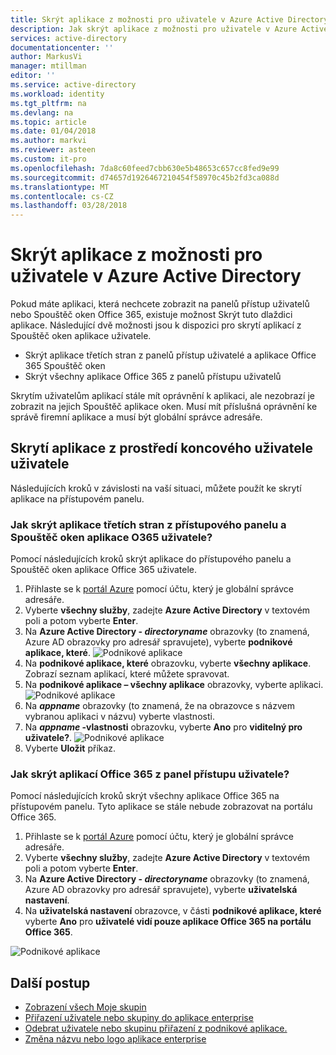 ```yaml
---
title: Skrýt aplikace z možnosti pro uživatele v Azure Active Directory | Microsoft Docs
description: Jak skrýt aplikace z možnosti pro uživatele v Azure Active Directory přístup panelů nebo Spouštěč oken Office 365.
services: active-directory
documentationcenter: ''
author: MarkusVi
manager: mtillman
editor: ''
ms.service: active-directory
ms.workload: identity
ms.tgt_pltfrm: na
ms.devlang: na
ms.topic: article
ms.date: 01/04/2018
ms.author: markvi
ms.reviewer: asteen
ms.custom: it-pro
ms.openlocfilehash: 7da8c60feed7cbb630e5b48653c657cc8fed9e99
ms.sourcegitcommit: d74657d1926467210454f58970c45b2fd3ca088d
ms.translationtype: MT
ms.contentlocale: cs-CZ
ms.lasthandoff: 03/28/2018
---
```

# <a name="hide-an-application-from-users-experience-in-azure-active-directory"></a>Skrýt aplikace z možnosti pro uživatele v Azure Active Directory

Pokud máte aplikaci, která nechcete zobrazit na panelů přístup uživatelů nebo Spouštěč oken Office 365, existuje možnost Skrýt tuto dlaždici aplikace.  Následující dvě možnosti jsou k dispozici pro skrytí aplikací z Spouštěč oken aplikace uživatele.

- Skrýt aplikace třetích stran z panelů přístup uživatelé a aplikace Office 365 Spouštěč oken
- Skrýt všechny aplikace Office 365 z panelů přístupu uživatelů

Skrytím uživatelům aplikací stále mít oprávnění k aplikaci, ale nezobrazí je zobrazit na jejich Spouštěč aplikace oken. Musí mít příslušná oprávnění ke správě firemní aplikace a musí být globální správce adresáře.


## <a name="hiding-an-application-from-users-end-user-experiences"></a>Skrytí aplikace z prostředí koncového uživatele uživatele
Následujících kroků v závislosti na vaší situaci, můžete použít ke skrytí aplikace na přístupovém panelu.

### <a name="how-do-i-hide-a-third-party-app-from-users-access-panel-and-o365-app-launchers"></a>Jak skrýt aplikace třetích stran z přístupového panelu a Spouštěč oken aplikace O365 uživatele?
Pomocí následujících kroků skrýt aplikace do přístupového panelu a Spouštěč oken aplikace Office 365 uživatele.

1.  Přihlaste se k [portál Azure](https://portal.azure.com) pomocí účtu, který je globální správce adresáře.
2.  Vyberte **všechny služby**, zadejte **Azure Active Directory** v textovém poli a potom vyberte **Enter**.
3.  Na **Azure Active Directory - *directoryname***  obrazovky (to znamená, Azure AD obrazovky pro adresář spravujete), vyberte **podnikové aplikace, které**.
![Podnikové aplikace](media/active-directory-coreapps-hide-third-party-app/app1.png)
4.  Na **podnikové aplikace, které** obrazovku, vyberte **všechny aplikace**. Zobrazí seznam aplikací, které můžete spravovat.
5.  Na **podnikové aplikace – všechny aplikace** obrazovky, vyberte aplikaci.</br>
![Podnikové aplikace](media/active-directory-coreapps-hide-third-party-app/app2.png)
6.  Na ***appname*** obrazovky (to znamená, že na obrazovce s názvem vybranou aplikaci v názvu) vyberte vlastnosti.
7.  Na  ***appname* -vlastnosti** obrazovku, vyberte **Ano** pro **viditelný pro uživatele?**.
![Podnikové aplikace](media/active-directory-coreapps-hide-third-party-app/app3.png)
8.  Vyberte **Uložit** příkaz.

### <a name="how-do-i-hide-office-365-applications-from-users-access-panel"></a>Jak skrýt aplikací Office 365 z panel přístupu uživatele?

Pomocí následujících kroků skrýt všechny aplikace Office 365 na přístupovém panelu. Tyto aplikace se stále nebude zobrazovat na portálu Office 365.

1.  Přihlaste se k [portál Azure](https://portal.azure.com) pomocí účtu, který je globální správce adresáře.
2.  Vyberte **všechny služby**, zadejte **Azure Active Directory** v textovém poli a potom vyberte **Enter**.
3.  Na **Azure Active Directory - *directoryname***  obrazovky (to znamená, Azure AD obrazovky pro adresář spravujete), vyberte **uživatelská nastavení**.
4.  Na **uživatelská nastavení** obrazovce, v části **podnikové aplikace, které** vyberte **Ano** pro **uživatelé vidí pouze aplikace Office 365 na portálu Office 365**.

![Podnikové aplikace](media/active-directory-coreapps-hide-third-party-app/apps4.png)

## <a name="next-steps"></a>Další postup
* [Zobrazení všech Moje skupin](active-directory-groups-view-azure-portal.md)
* [Přiřazení uživatele nebo skupiny do aplikace enterprise](active-directory-coreapps-assign-user-azure-portal.md)
* [Odebrat uživatele nebo skupinu přiřazení z podnikové aplikace.](active-directory-coreapps-remove-assignment-azure-portal.md)
* [Změna názvu nebo logo aplikace enterprise](active-directory-coreapps-change-app-logo-user-azure-portal.md)

